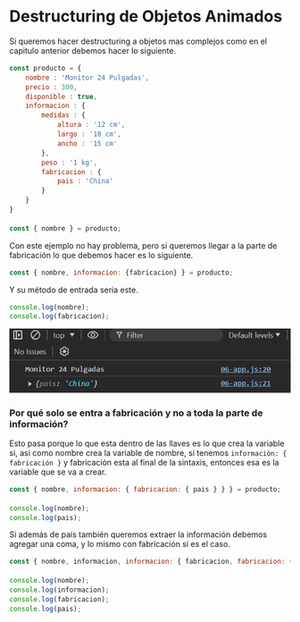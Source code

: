 # Destructuring de Objetos Animados

Si queremos hacer destructuring a objetos mas complejos como en el capitulo anterior debemos hacer lo siguiente.

```jsx
const producto = {
    nombre : 'Monitor 24 Pulgadas',
    precio : 300,
    disponible : true,
    informacion : {
        medidas : {
            altura : '12 cm',
            largo : '10 cm',
            ancho : '15 cm'
        },
        peso : '1 kg',
        fabricacion : {
            pais : 'China'
        }
    }
}

const { nombre } = producto;
```

Con este ejemplo no hay problema, pero si queremos llegar a la parte de fabricación lo que debemos hacer es lo siguiente.

```jsx
const { nombre, informacion: {fabricacion} } = producto;
```

Y su método de entrada seria este.

```jsx
console.log(nombre);
console.log(fabricacion);
```

![objetos](../../img/objetos(4).png)

### Por qué solo se entra a fabricación y no a toda la parte de información?

Esto pasa porque lo que esta dentro de las llaves es lo que crea la variable si, asi como nombre crea la variable de nombre, si tenemos `información: { fabricación }` y fabricación esta al final de la sintaxis, entonces esa es la variable que se va a crear.

```jsx
const { nombre, informacion: { fabricacion: { pais } } } = producto;

console.log(nombre);
console.log(pais);
```

Si además de país también queremos extraer la información debemos agregar una coma, y lo mismo con fabricación si es el caso.

```jsx
const { nombre, informacion, informacion: { fabricacion, fabricacion: { pais } } } = producto;

console.log(nombre);
console.log(informacion);
console.log(fabricacion);
console.log(pais);
```